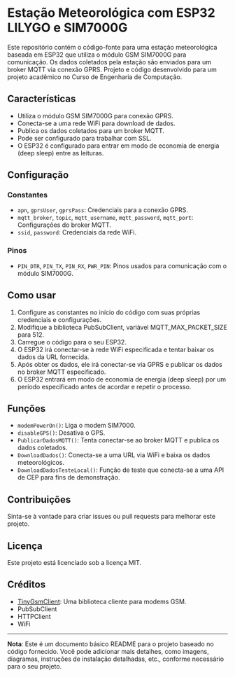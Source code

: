 # Estação Meteorológica com ESP32 LILYGO e SIM7000G

Este repositório contém o código-fonte para uma estação meteorológica baseada em ESP32 que utiliza o módulo GSM SIM7000G para comunicação. Os dados coletados pela estação são enviados para um broker MQTT via conexão GPRS.
Projeto e código desenvolvido para um projeto acadêmico no Curso de Engenharia de Computação.

## Características

- Utiliza o módulo GSM SIM7000G para conexão GPRS.
- Conecta-se a uma rede WiFi para download de dados.
- Publica os dados coletados para um broker MQTT.
- Pode ser configurado para trabalhar com SSL.
- O ESP32 é configurado para entrar em modo de economia de energia (deep sleep) entre as leituras.

## Configuração

### Constantes

- `apn`, `gprsUser`, `gprsPass`: Credenciais para a conexão GPRS.
- `mqtt_broker`, `topic`, `mqtt_username`, `mqtt_password`, `mqtt_port`: Configurações do broker MQTT.
- `ssid`, `password`: Credenciais da rede WiFi.

### Pinos

- `PIN_DTR`, `PIN_TX`, `PIN_RX`, `PWR_PIN`: Pinos usados para comunicação com o módulo SIM7000G.

## Como usar

1. Configure as constantes no início do código com suas próprias credenciais e configurações.
2. Modifique a biblioteca PubSubClient, variável MQTT_MAX_PACKET_SIZE para 512.
3. Carregue o código para o seu ESP32.
4. O ESP32 irá conectar-se à rede WiFi especificada e tentar baixar os dados da URL fornecida.
5. Após obter os dados, ele irá conectar-se via GPRS e publicar os dados no broker MQTT especificado.
6. O ESP32 entrará em modo de economia de energia (deep sleep) por um período especificado antes de acordar e repetir o processo.

## Funções

- `modemPowerOn()`: Liga o modem SIM7000.
- `disableGPS()`: Desativa o GPS.
- `PublicarDadosMQTT()`: Tenta conectar-se ao broker MQTT e publica os dados coletados.
- `DownloadDados()`: Conecta-se a uma URL via WiFi e baixa os dados meteorológicos.
- `DownloadDadosTesteLocal()`: Função de teste que conecta-se a uma API de CEP para fins de demonstração.

## Contribuições

Sinta-se à vontade para criar issues ou pull requests para melhorar este projeto.

## Licença

Este projeto está licenciado sob a licença MIT.

## Créditos

- [TinyGsmClient](https://github.com/vshymanskyy/TinyGSM): Uma biblioteca cliente para modems GSM.
- PubSubClient
- HTTPClient
- WiFi

---

**Nota**: Este é um documento básico README para o projeto baseado no código fornecido. Você pode adicionar mais detalhes, como imagens, diagramas, instruções de instalação detalhadas, etc., conforme necessário para o seu projeto.
